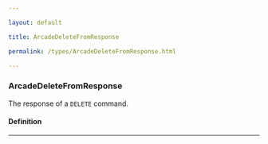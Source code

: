 ```yaml
---

layout: default

title: ArcadeDeleteFromResponse

permalink: /types/ArcadeDeleteFromResponse.html

---
```


### ArcadeDeleteFromResponse

The response of a `DELETE` command.

#### Definition

---

